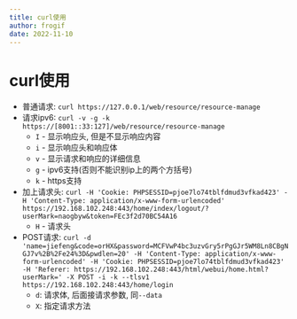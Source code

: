 ```yaml
---
title: curl使用
author: frogif
date: 2022-11-10
---
```


# curl使用

* 普通请求: ```curl https://127.0.0.1/web/resource/resource-manage```
* 请求ipv6: ```curl -v -g -k https://[8001::33:127]/web/resource/resource-manage```
  * ```I``` - 显示响应头, 但是不显示响应内容
  * ```i``` - 显示响应头和响应体
  * ```v``` - 显示请求和响应的详细信息
  * ```g``` - ipv6支持(否则不能识别ip上的两个方括号)
  * ```k``` - https支持
* 加上请求头: ```curl -H 'Cookie: PHPSESSID=pjoe7lo74tblfdmud3vfkad423' -H 'Content-Type: application/x-www-form-urlencoded' https://192.168.102.248:443/home/index/logout/?userMark=naogbyw&token=FEc3f2d70BC54A16```
  * ```H``` - 请求头
* POST请求: ```curl -d 'name=jiefeng&code=orHX&password=MCFVwP4bc3uzvGry5rPgGJr5WM8Ln8CBgNGJ7v%2B%2Fe24%3D&pwdlen=20' -H 'Content-Type: application/x-www-form-urlencoded' -H 'Cookie: PHPSESSID=pjoe7lo74tblfdmud3vfkad423' -H 'Referer: https://192.168.102.248:443/html/webui/home.html?userMark=' -X POST -i -k --tlsv1 https://192.168.102.248:443/home/login```
  * ```d```: 请求体, 后面接请求参数, 同```--data```
  * ```X```: 指定请求方法